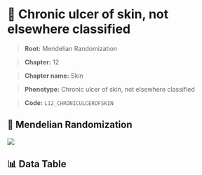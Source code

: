 # 🧪 Chronic ulcer of skin, not elsewhere classified

> **Root:** Mendelian Randomization

> **Chapter:** 12  

> **Chapter name:** Skin

> **Phenotype:** Chronic ulcer of skin, not elsewhere classified  

> **Code:** `L12_CHRONICULCEROFSKIN`

## 🧬 Mendelian Randomization  

<img src="/MR/Figures/Forward/L12_CHRONICULCEROFSKIN.png"/>

## 📊 Data Table

<CsvTableMRF src="/MR_Data/Forward/L12_CHRONICULCEROFSKIN.csv"/>
